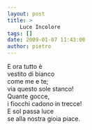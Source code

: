 ```yaml
---
layout: post
title: >
    Luce Incolore
tags: []
date: 2009-01-07 11:43:00
author: pietro
---
```

E ora tutto è<br/>vestito di bianco<br/>come me e te;<br/>via questo sole stanco!<br/>Quante gocce,<br/>i fiocchi cadono in trecce!<br/>E sol passa luce<br/>se alla nostra gioia piace.
